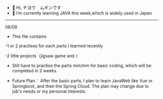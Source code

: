 - 👋 Hi, チヨウ　ムギンです
- 🌱 I’m currently learning JAVA this week,which is widely used in Japan
- -----------------------------------------------------------------------------------------------
08/08  
- This file contains

-1 or 2 practises for each parts I learned recently

-2 little projects（jigsaw game and ）
- Still have to practise the parts mm/mm for basic coding,
  which will be completed in 2 weeks.

- Future Plan：
After the basic parts, I plan to learn JavaWeb like Vue or Springboot, and then the Spring Cloud.
The plan may change due to job's needs or my personal interests.




